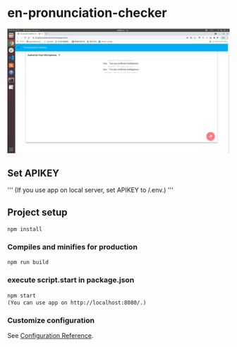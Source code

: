 # en-pronunciation-checker
![Test Image 1](/sample.png)

## Set APIKEY
'''
(If you use app on local server, set APIKEY to /.env.)
'''

## Project setup
```
npm install
```

### Compiles and minifies for production
```
npm run build
```

### execute script.start in package.json
```
npm start
(You can use app on http://localhost:8080/.)
```

### Customize configuration
See [Configuration Reference](https://cli.vuejs.org/config/).
